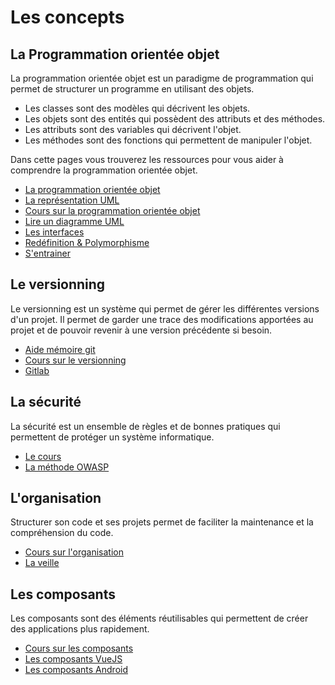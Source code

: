 # Les concepts

## La Programmation orientée objet

La programmation orientée objet est un paradigme de programmation qui permet de structurer un programme en utilisant des objets. 

- Les classes sont des modèles qui décrivent les objets.
- Les objets sont des entités qui possèdent des attributs et des méthodes.
- Les attributs sont des variables qui décrivent l'objet. 
- Les méthodes sont des fonctions qui permettent de manipuler l'objet.

Dans cette pages vous trouverez les ressources pour vous aider à comprendre la programmation orientée objet.

- [La programmation orientée objet](/cheatsheets/poo/)
- [La représentation UML](/cheatsheets/poo-uml/)
- [Cours sur la programmation orientée objet](/cours/poo.md)
- [Lire un diagramme UML](/cours/uml.md)
- [Les interfaces](/cours/les_interfaces.md)
- [Redéfinition & Polymorphisme](/cours/poo_redefinition_polymorphisme.md)
- [S'entrainer](/pages/urdle.md)

## Le versionning

Le versionning est un système qui permet de gérer les différentes versions d'un projet. Il permet de garder une trace des modifications apportées au projet et de pouvoir revenir à une version précédente si besoin.

- [Aide mémoire git](/cheatsheets/git/README.md)
- [Cours sur le versionning](/cours/git.md)
- [Gitlab](/cours/gitlab.md)

## La sécurité

La sécurité est un ensemble de règles et de bonnes pratiques qui permettent de protéger un système informatique.

- [Le cours](/cours/securite_applications.md)
- [La méthode OWASP](/cheatsheets/owasp/README.md)

## L'organisation

Structurer son code et ses projets permet de faciliter la maintenance et la compréhension du code.

- [Cours sur l'organisation](/cours/organisations.md)
- [La veille](/cours/veille.md)

## Les composants

Les composants sont des éléments réutilisables qui permettent de créer des applications plus rapidement.

- [Cours sur les composants](/cours/composants.md)
- [Les composants VueJS](/tp/composants/vuejs.md)
- [Les composants Android](/tp/composants/android.md)